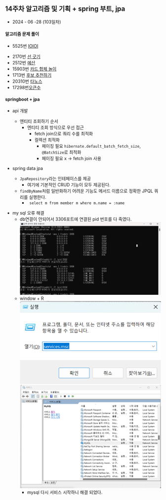 ## 14주차 알고리즘 및 기획 + spring 부트, jpa

- 2024 - 06 -28 (103일차)

#### 알고리즘 문제 풀이

- 5525번 [IOIOI](https://github.com/dongyeoppp/Jungle_TIL/blob/main/jungle_week14/bk_5525.py)  
* 2170번 [선 긋기](https://github.com/dongyeoppp/Jungle_TIL/blob/main/jungle_week14/bk_2170.py)   
* 2512번 [예산](https://github.com/dongyeoppp/Jungle_TIL/blob/main/jungle_week14/bk_2512.py)   
* 15903번 [카드 합체 놀이](https://github.com/dongyeoppp/Jungle_TIL/blob/main/jungle_week14/bk_15903.py)   
* 1713번 [후보 추천하기](https://github.com/dongyeoppp/Jungle_TIL/blob/main/jungle_week14/bk_1713.py)   
* 20310번 [타노스](https://github.com/dongyeoppp/Jungle_TIL/blob/main/jungle_week14/bk_20310.py)   
* 17298번[오큰수](https://github.com/dongyeoppp/Jungle_TIL/blob/main/jungle_week14/bk_17298.py)   

#### springboot + jpa

- api 개발

  - 엔티티 조회하기 순서
    - 엔티티 조회 방식으로 우선 접근
      - fetch join으로 쿼리 수를 최적화
      - 컬렉션 최적화
        - 페이징 필요 `hibernate.default_batch_fetch_size`, `@BatchSize`로 최적화
        - 페이징 필요 x -> fetch join 사용

- spring data jpa
  - `JpaRepository`라는 인테페이스를 제공
    - 여기에 기본적인 CRUD 기능이 모두 제공된다.
  - `findByName`처럼 일반화하기 어려운 기능도 메서드 이름으로 정확한 JPQL 쿼리를 실행한다.
    - ` select m from member m where m.name = :name`

* my sql 오류 해결
  - db연결이 안되어서 3306포트에 연결된 pid 번호를 다 죽였다.
    ![alt text](image.png)
  - window + R  
    ![alt text](image-1.png)  
    ![alt text](image-2.png)
    - mysql 다시 서비스 시작하니 해결 되었다.
